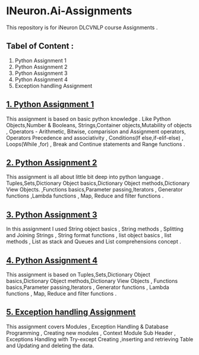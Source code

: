 # INeuron.Ai-Assignments
This repository is for iNeuron DLCVNLP course Assignments .

## Tabel of Content :
1. Python Assignment 1
2. Python Assignment 2
3. Python Assignment 3
4. Python Assignment 4
5. Exception handling Assignment


## [1. Python Assignment 1](https://github.com/Swatichanchal/INeuron.Ai-Assignments/tree/master/Assignment-1)
This assignment is based on basic python knowledge . Like Python Objects,Number & Booleans, Strings,Container objects,Mutability of objects , Operators - Arithmetic, Bitwise, comparision and Assignment operators, Operators Precedence and associativity , Conditions(If else,if-elif-else) , Loops(While ,for) , Break and Continue statements and Range functions .

## [2. Python Assignment 2](https://github.com/Swatichanchal/INeuron.Ai-Assignments/tree/master/Assignment-2)
This assignment is all about little bit deep into python language . Tuples,Sets,Dictionary Object basics,Dictionary Object methods,Dictionary View Objects. ,Functions basics,Parameter passing,Iterators , Generator functions ,Lambda functions , Map, Reduce and filter functions .

## [3. Python Assignment 3](https://github.com/Swatichanchal/INeuron.Ai-Assignments/tree/master/Assignment-3)
In this assignment I used String object basics , String methods , Splitting and Joining Strings , String format functions , list object basics , list methods , List as stack and Queues and List comprehensions concept .


## [4. Python Assignment 4](https://github.com/Swatichanchal/INeuron.Ai-Assignments/tree/master/Assignment-4)
This assignment is based on Tuples,Sets,Dictionary Object basics,Dictionary Object methods,Dictionary View Objects , Functions basics,Parameter passing,Iterators , Generator functions , Lambda functions , Map, Reduce and  filter functions .


## [5. Exception handling Assignment](https://github.com/Swatichanchal/INeuron.Ai-Assignments/tree/master/Assignment-5)
This assignment covers  Modules , Exception Handling & Database Programming , Creating new modules , Context Module Sub Header , Exceptions Handling with Try-except
Creating ,inserting and retrieving Table and Updating and deleting the data. 
